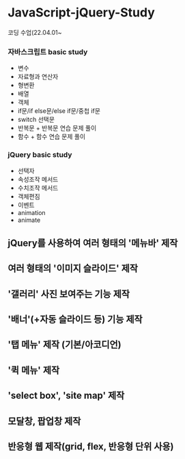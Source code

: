 # JavaScript-jQuery-Study
코딩 수업(22.04.01~

### 자바스크립트 basic study
* 변수
* 자료형과 연산자
* 형변환
* 배열
* 객체
* if문/if else문/else if문/중첩 if문
* switch 선택문
* 반복문 + 반복문 연습 문제 풀이
* 함수 + 함수 연습 문제 풀이

### jQuery basic study
* 선택자
* 속성조작 메서드
* 수치조작 메서드
* 객체편짐 
* 이벤트
* animation
* animate

## jQuery를 사용하여 여러 형태의 '메뉴바' 제작
## 여러 형태의 '이미지 슬라이드' 제작
## '갤러리' 사진 보여주는 기능 제작
## '배너'(+자동 슬라이드 등) 기능 제작
## '탭 메뉴' 제작 (기본/아코디언)
## '퀵 메뉴' 제작
## 'select box', 'site map' 제작
## 모달창, 팝업창 제작
## 반응형 웹 제작(grid, flex, 반응형 단위 사용)
